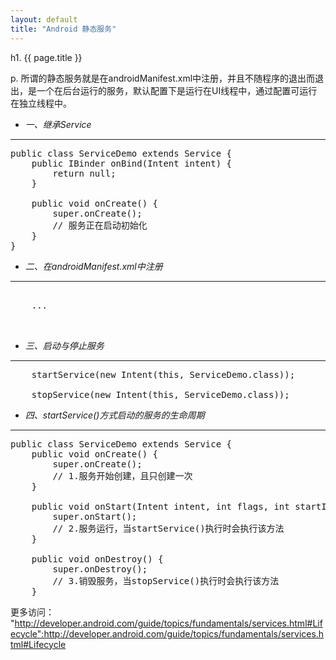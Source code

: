 ```yaml
---
layout: default
title: "Android 静态服务"
---
```


h1. {{ page.title }}

p. 所谓的静态服务就是在androidManifest.xml中注册，并且不随程序的退出而退出，是一个在后台运行的服务，默认配置下是运行在UI线程中，通过配置可运行在独立线程中。

* *一、继承Service*
<hr />

<pre class="brush: java">
public class ServiceDemo extends Service {
    public IBinder onBind(Intent intent) {
        return null;
    }
    
    public void onCreate() {
        super.onCreate();
        // 服务正在启动初始化
    }
}
</pre>

* *二、在androidManifest.xml中注册*
<hr />

<pre class="brush: xml">
<application android:icon="@drawable/icon" android:label="@string/app_name">
    ...
    <service android:name=".ServiceDemo" />
</application>
</pre>

* *三、启动与停止服务*
<hr />

<pre class="brush: java">
    startService(new Intent(this, ServiceDemo.class));
    
    stopService(new Intent(this, ServiceDemo.class));
</pre>

* *四、startService()方式启动的服务的生命周期*
<hr />

<pre class="brush: java">
public class ServiceDemo extends Service {
    public void onCreate() {
        super.onCreate();
        // 1.服务开始创建，且只创建一次
    }
    
    public void onStart(Intent intent, int flags, int startId) {
        super.onStart();
        // 2.服务运行，当startService()执行时会执行该方法
    }
    
    public void onDestroy() {
        super.onDestroy();
        // 3.销毁服务，当stopService()执行时会执行该方法
    }
</pre>

更多访问： "http://developer.android.com/guide/topics/fundamentals/services.html#Lifecycle":http://developer.android.com/guide/topics/fundamentals/services.html#Lifecycle